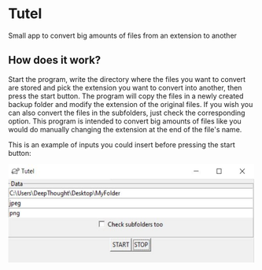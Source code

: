 # Tutel
Small app to convert big amounts of files from an extension to another

## How does it work?
Start the program, write the directory where the files you want to convert are stored and pick the extension you want to convert into another, then press 
the start button. The program will copy the files in a newly created backup folder and modify the extension of the original files. If you wish you can also convert the files in the subfolders, just check the corresponding option. This program is intended to convert big amounts of files like you would do manually changing the extension at the end of the file's name. <br/>

This is an example of inputs you could insert before pressing the start button:

<img src = "imgs/tutel_menu.jpeg" width = "500" height = "200">

